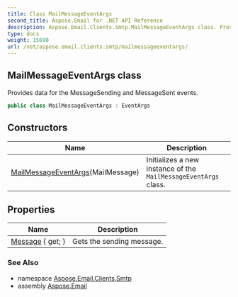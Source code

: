 ```yaml
---
title: Class MailMessageEventArgs
second_title: Aspose.Email for .NET API Reference
description: Aspose.Email.Clients.Smtp.MailMessageEventArgs class. Provides data for the MessageSending and MessageSent events
type: docs
weight: 15690
url: /net/aspose.email.clients.smtp/mailmessageeventargs/
---
```

## MailMessageEventArgs class

Provides data for the MessageSending and MessageSent events.

```csharp
public class MailMessageEventArgs : EventArgs
```

## Constructors

| Name | Description |
| --- | --- |
| [MailMessageEventArgs](mailmessageeventargs/)(MailMessage) | Initializes a new instance of the `MailMessageEventArgs` class. |

## Properties

| Name | Description |
| --- | --- |
| [Message](../../aspose.email.clients.smtp/mailmessageeventargs/message/) { get; } | Gets the sending message. |

### See Also

* namespace [Aspose.Email.Clients.Smtp](../../aspose.email.clients.smtp/)
* assembly [Aspose.Email](../../)


